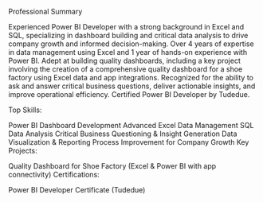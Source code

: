 Professional Summary

Experienced Power BI Developer with a strong background in Excel and SQL, specializing in dashboard building and critical data analysis to drive company growth and informed decision-making. Over 4 years of expertise in data management using Excel and 1 year of hands-on experience with Power BI. Adept at building quality dashboards, including a key project involving the creation of a comprehensive quality dashboard for a shoe factory using Excel data and app integrations. Recognized for the ability to ask and answer critical business questions, deliver actionable insights, and improve operational efficiency. Certified Power BI Developer by Tudedue.

Top Skills:

Power BI Dashboard Development
Advanced Excel Data Management
SQL Data Analysis
Critical Business Questioning & Insight Generation
Data Visualization & Reporting
Process Improvement for Company Growth
Key Projects:

Quality Dashboard for Shoe Factory (Excel & Power BI with app connectivity)
Certifications:

Power BI Developer Certificate (Tudedue)
